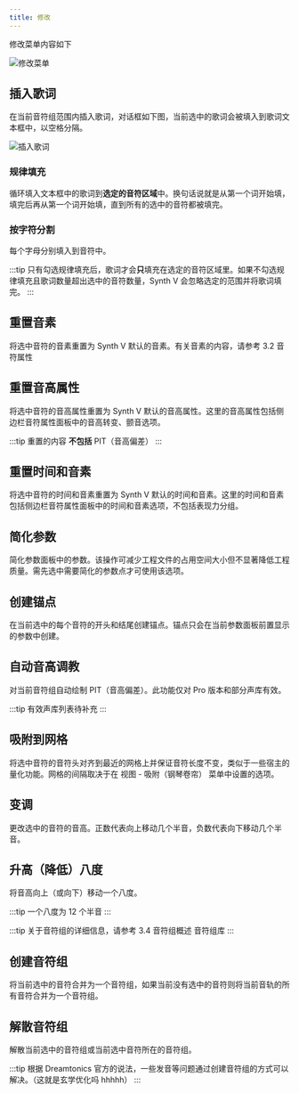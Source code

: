 ```yaml
---
title: 修改
---
```


修改菜单内容如下

![修改菜单](/docs/main_docs/menu/modify/13.png)

## 插入歌词

在当前音符组范围内插入歌词，对话框如下图，当前选中的歌词会被填入到歌词文本框中，以空格分隔。

![插入歌词](/docs/main_docs/menu/modify/14.png)

### 规律填充

循环填入文本框中的歌词到**选定的音符区域**中。换句话说就是从第一个词开始填，填完后再从第一个词开始填，直到所有的选中的音符都被填完。

### 按字符分割

每个字母分别填入到音符中。

:::tip
只有勾选规律填充后，歌词才会**只**填充在选定的音符区域里。如果不勾选规律填充且歌词数量超出选中的音符数量，Synth V 会忽略选定的范围并将歌词填完。
:::

## 重置音素

将选中音符的音素重置为 Synth V 默认的音素。有关音素的内容，请参考 3.2 音符属性

## 重置音高属性

将选中音符的音高属性重置为 Synth V 默认的音高属性。这里的音高属性包括侧边栏音符属性面板中的音高转变、颤音选项。

:::tip
重置的内容 **不包括** PIT（音高偏差）
:::

## 重置时间和音素

将选中音符的时间和音素重置为 Synth V 默认的时间和音素。这里的时间和音素包括侧边栏音符属性面板中的时间和音素选项，不包括表现力分组。

## 简化参数

简化参数面板中的参数。该操作可减少工程文件的占用空间大小但不显著降低工程质量。需先选中需要简化的参数点才可使用该选项。

## 创建锚点

在当前选中的每个音符的开头和结尾创建锚点。锚点只会在当前参数面板前置显示的参数中创建。

## 自动音高调教

对当前音符组自动绘制 PIT（音高偏差）。此功能仅对 Pro 版本和部分声库有效。

:::tip
有效声库列表待补充
:::

## 吸附到网格

将选中音符的音符头对齐到最近的网格上并保证音符长度不变，类似于一些宿主的量化功能。网格的间隔取决于在 视图 - 吸附（钢琴卷帘） 菜单中设置的选项。

## 变调

更改选中的音符的音高。正数代表向上移动几个半音，负数代表向下移动几个半音。

## 升高（降低）八度

将音高向上（或向下）移动一个八度。

:::tip
一个八度为 12 个半音
:::

:::tip
关于音符组的详细信息，请参考 3.4 音符组概述 音符组库
:::

## 创建音符组

将当前选中的音符合并为一个音符组，如果当前没有选中的音符则将当前音轨的所有音符合并为一个音符组。

## 解散音符组

解散当前选中的音符组或当前选中音符所在的音符组。

:::tip
根据 Dreamtonics 官方的说法，一些发音等问题通过创建音符组的方式可以解决。（这就是玄学优化吗 hhhhh）
:::